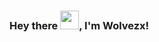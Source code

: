 ### Hey there <img src="https://raw.githubusercontent.com/MartinHeinz/MartinHeinz/master/wave.gif" width="30px">, I'm Wolvezx!
